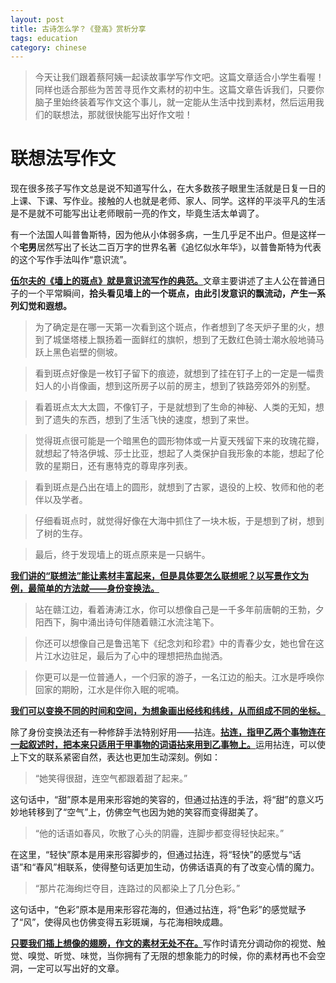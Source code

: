 ```yaml
---
layout: post
title: 古诗怎么学？《登高》赏析分享
tags: education
category: chinese
---
```


> 今天让我们跟着蔡阿姨一起读故事学写作文吧。这篇文章适合小学生看喔！同样也适合那些为苦苦寻觅作文素材的初中生。这篇文章告诉我们，只要你脑子里始终装着写作文这个事儿，就一定能从生活中找到素材，然后运用我们的联想法，那就很快能写出好作文啦！

# 联想法写作文

现在很多孩子写作文总是说不知道写什么，在大多数孩子眼里生活就是日复一日的上课、下课、写作业。接触的人也就是老师、家人、同学。这样的平淡平凡的生活是不是就不可能写出让老师眼前一亮的作文，毕竟生活太单调了。

有一个法国人叫普鲁斯特，因为他从小体弱多病，一生几乎足不出户。但是这样一个**宅男**居然写出了长达二百万字的世界名著《追忆似水年华》，以普鲁斯特为代表的这个写作手法叫作“意识流”。

<u>**伍尔夫的《墙上的斑点》就是意识流写作的典范。**</u>文章主要讲述了主人公在普通日子的一个平常瞬间，**拾头看见墙上的一个斑点，由此引发意识的飘流动，产生一系列幻觉和遐想。**

> 为了确定是在哪一天第一次看到这个斑点，作者想到了冬天炉子里的火，想到了城堡塔楼上飘扬着一面鲜红的旗帜，想到了无数红色骑士潮水般地骑马跃上黑色岩壁的侧坡。

> 看到斑点好像是一枚钉子留下的痕迹，就想到了挂在钉子上的一定是一幅贵妇人的小肖像画，想到这所房子以前的房主，想到了铁路旁郊外的别墅。

> 看着斑点太大太圆，不像钉子，于是就想到了生命的神秘、人类的无知，想到了遗失的东西，想到了生活飞快的速度，想到了来世。

> 觉得斑点很可能是一个暗黑色的圆形物体或一片夏天残留下来的玫瑰花瓣，就想起了特洛伊城、莎士比亚，想起了人类保护自我形象的本能，想起了伦敦的星期日，还有惠特克的尊卑序列表。

> 看到斑点是凸出在墙上的圆形，就想到了古冢，退役的上校、牧师和他的老伴以及学者。

> 仔细看斑点时，就觉得好像在大海中抓住了一块木板，于是想到了树，想到了树的生存。

> 最后，终于发现墙上的斑点原来是一只蜗牛。

<u>**我们讲的“联想法”能让素材丰富起来，但是具体要怎么联想呢？以写景作文为例，最简单的方法就——身份变换法。**</u>

> 站在赣江边，看着涛涛江水，你可以想像自己是一千多年前唐朝的王勃，夕阳西下，胸中涌出诗句伴随着赣江水流注笔下。

> 你还可以想像自己是鲁迅笔下《纪念刘和珍君》中的青春少女，她也曾在这片江水边驻足，最后为了心中的理想把热血抛洒。

> 你更可以是一位普通人，一个归家的游子，一名江边的船夫。江水是呼唤你回家的期盼，江水是伴你入眠的呢喃。

<u>**我们可以变换不同的时间和空间，为想象画出经线和纬线，从而组成不同的坐标。**</u>

除了身份变换法还有一种修辞手法特别好用——拈连。<u>**拈连，指甲乙两个事物连在一起叙述时，把本来只适用于甲事物的词语拈来用到乙事物上。**</u>运用拈连，可以使上下文的联系紧密自然，表达也更加生动深刻。例如：

> “她笑得很甜，连空气都跟着甜了起来。”

这句话中，“甜”原本是用来形容她的笑容的，但通过拈连的手法，将“甜”的意义巧妙地转移到了“空气”上，仿佛空气也因为她的笑容而变得甜美了。

> “他的话语如春风，吹散了心头的阴霾，连脚步都变得轻快起来。”

在这里，“轻快”原本是用来形容脚步的，但通过拈连，将“轻快”的感觉与“话语”和“春风”相联系，使得整句话更加生动，仿佛话语真的有了改变心情的魔力。

> “那片花海绚烂夺目，连路过的风都染上了几分色彩。”

这句话中，“色彩”原本是用来形容花海的，但通过拈连，将“色彩”的感觉赋予了“风”，使得风也仿佛变得五彩斑斓，与花海相映成趣。

<u>**只要我们插上想像的翅膀，作文的素材无处不在。**</u>写作时请充分调动你的视觉、触觉、嗅觉、听觉、味觉，当你拥有了无限的想象能力的时候，你的素材再也不会空洞，一定可以写出好的文章。